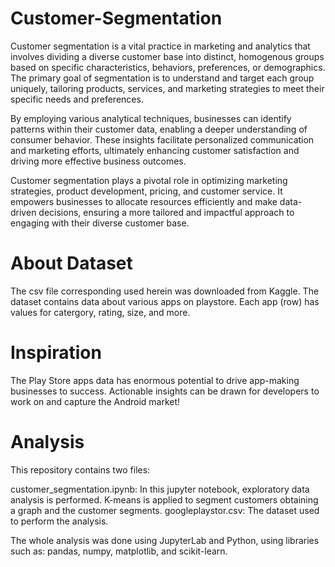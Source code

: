 # Customer-Segmentation
Customer segmentation is a vital practice in marketing and analytics that involves dividing a diverse customer base into distinct, homogenous groups based on specific characteristics, behaviors, preferences, or demographics. The primary goal of segmentation is to understand and target each group uniquely, tailoring products, services, and marketing strategies to meet their specific needs and preferences.

By employing various analytical techniques, businesses can identify patterns within their customer data, enabling a deeper understanding of consumer behavior. These insights facilitate personalized communication and marketing efforts, ultimately enhancing customer satisfaction and driving more effective business outcomes.

Customer segmentation plays a pivotal role in optimizing marketing strategies, product development, pricing, and customer service. It empowers businesses to allocate resources efficiently and make data-driven decisions, ensuring a more tailored and impactful approach to engaging with their diverse customer base.


# About Dataset
The csv file corresponding used herein was downloaded from Kaggle. The dataset contains data about various apps on playstore. Each app (row) has values for catergory, rating, size, and more.

# Inspiration
The Play Store apps data has enormous potential to drive app-making businesses to success. Actionable insights can be drawn for developers to work on and capture the Android market!

# Analysis
This repository contains two files:

customer_segmentation.ipynb: In this jupyter notebook, exploratory data analysis is performed. K-means is applied to segment customers obtaining a graph and the customer segments.
googleplaystor.csv: The dataset used to perform the analysis.

The whole analysis was done using JupyterLab and Python, using libraries such as: pandas, numpy, matplotlib, and scikit-learn.

